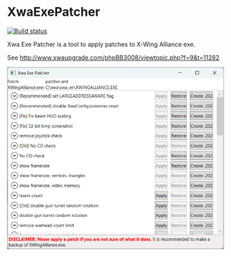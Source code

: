 # XwaExePatcher

[![Build status](https://ci.appveyor.com/api/projects/status/6eabfboh441hejbc/branch/master?svg=true)](https://ci.appveyor.com/project/JeremyAnsel/xwaexepatcher/branch/master)

Xwa Exe Patcher is a tool to apply patches to X-Wing Alliance exe.

See http://www.xwaupgrade.com/phpBB3008/viewtopic.php?f=9&t=11282

![XwaExePatcher](Images/XwaExePatcher.png)

